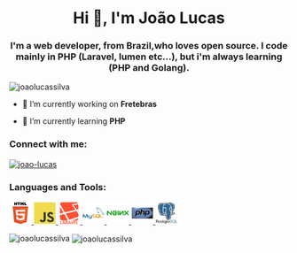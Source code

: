 <h1 align="center">Hi 👋, I'm João Lucas</h1>
<h3 align="center">I'm a web developer, from Brazil,who loves open source. I code mainly in PHP (Laravel, lumen etc...), but i'm always learning (PHP and Golang).</h3>

<p align="left"> <img src="https://komarev.com/ghpvc/?username=joaolucassilva" alt="joaolucassilva"/> </p>

- 🔭 I’m currently working on **Fretebras**

- 🌱 I’m currently learning **PHP**

<p align="left">
    <h3 align="left">Connect with me:</h3>
    <a href="https://linkedin.com/in/joao-lucas" target="_blank">
        <img align="center" src="https://cdn.jsdelivr.net/npm/simple-icons@3.0.1/icons/linkedin.svg" alt="joao-lucas" height="30" width="40" />
    </a>
</p>

<h3 align="left">Languages and Tools:</h3>
<p align="left">
    <a href="https://www.w3.org/html/" target="_blank"> 
        <img src="https://raw.githubusercontent.com/devicons/devicon/2809b567852a4648062a2d3e7c1c531367458c0b/icons/html5/html5-original-wordmark.svg" alt="html5" width="40" height="40"/> 
    </a> 
    <a href="https://developer.mozilla.org/en-US/docs/Web/JavaScript" target="_blank"> 
        <img src="https://raw.githubusercontent.com/devicons/devicon/2809b567852a4648062a2d3e7c1c531367458c0b/icons/javascript/javascript-original.svg" alt="javascript" width="40" height="40"/> 
    </a> 
    <a href="https://laravel.com/" target="_blank"> 
        <img src="https://raw.githubusercontent.com/devicons/devicon/2809b567852a4648062a2d3e7c1c531367458c0b/icons/laravel/laravel-plain-wordmark.svg" alt="laravel" width="40" height="40"/> 
    </a>  
    <a href="https://www.mysql.com/" target="_blank"> 
        <img src="https://raw.githubusercontent.com/devicons/devicon/2809b567852a4648062a2d3e7c1c531367458c0b/icons/mysql/mysql-original-wordmark.svg" alt="mysql" width="40" height="40"/> 
    </a> 
    <a href="https://www.nginx.com" target="_blank"> 
        <img src="https://raw.githubusercontent.com/devicons/devicon/2809b567852a4648062a2d3e7c1c531367458c0b/icons/nginx/nginx-original.svg" alt="nginx" width="40" height="40"/> 
    </a> 
    <a href="https://www.php.net" target="_blank"> 
        <img src="https://raw.githubusercontent.com/devicons/devicon/2809b567852a4648062a2d3e7c1c531367458c0b/icons/php/php-original.svg" alt="php" width="40" height="40"/> 
    </a> 
    <a href="https://www.postgresql.org" target="_blank"> 
        <img src="https://raw.githubusercontent.com/devicons/devicon/2809b567852a4648062a2d3e7c1c531367458c0b/icons/postgresql/postgresql-original-wordmark.svg" alt="postgresql" width="40" height="40"/> 
    </a> 
</p>

<p><img align="left" src="https://github-readme-stats.vercel.app/api/top-langs/?username=joaolucassilva" alt="joaolucassilva" /></p>

<p>&nbsp;<img align="center" src="https://github-readme-stats.vercel.app/api?username=joaolucassilva&show_icons=true" alt="joaolucassilva" /></p>
